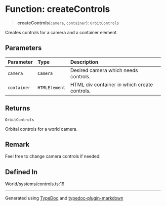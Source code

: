# Function: createControls

> **createControls**(`camera`, `container`): `OrbitControls`

Creates controls for a camera and a container element.

## Parameters

| Parameter   | Type          | Description                                  |
| :---------- | :------------ | :------------------------------------------- |
| `camera`    | `Camera`      | Desired camera which needs controls.         |
| `container` | `HTMLElement` | HTML div container in which create controls. |

## Returns

`OrbitControls`

Orbital controls for a world camera.

## Remark

Feel free to change camera controls if needed.

## Defined In

World/systems/controls.ts:19

---

Generated using [TypeDoc](https://typedoc.org/) and [typedoc-plugin-markdown](https://www.npmjs.com/package/typedoc-plugin-markdown)
